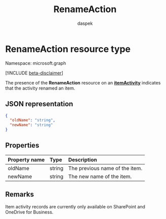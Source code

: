 ﻿---
author: daspek
description: "The presence of the RenameAction resource on an itemActivity indicates that the activity renamed an item."
ms.date: 09/14/2017
title: RenameAction
localization_priority: Normal
doc_type: resourcePageType
ms.prod: ""
---

# RenameAction resource type

Namespace: microsoft.graph

[!INCLUDE [beta-disclaimer](../../includes/beta-disclaimer.md)]

The presence of the **RenameAction** resource on an [**itemActivity**][activity] indicates that the activity renamed an item.

[activity]: itemactivity.md

## JSON representation

<!-- {
  "blockType": "resource",
  "optionalProperties": [ ],
  "@type": "microsoft.graph.renameAction"
}-->

```json
{
  "oldName": "string",
  "newName": "string"
}
```

## Properties

| Property name | Type   | Description                    |
| :------------ | :----- | :----------------------------- |
| oldName       | string | The previous name of the item. |
| newName       | string | The new name of the item.      |

## Remarks

Item activity records are currently only available on SharePoint and OneDrive for Business.

<!--
{
  "type": "#page.annotation",
  "description": "The RenameAction object provides information about an activity that renamed an item.",
  "keywords": "activities,activity,action,rename,renamed",
  "section": "documentation",
  "tocPath": "Resources/RenameAction",
  "suppressions": []
}
-->

